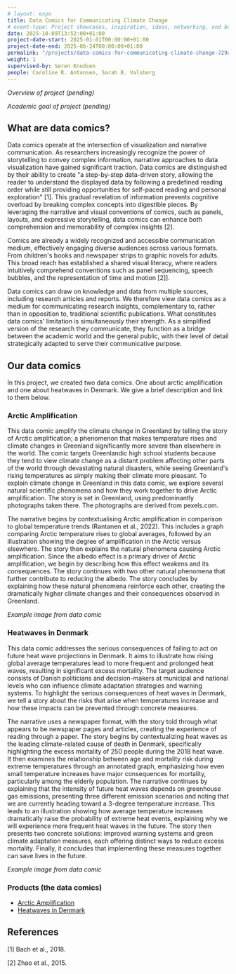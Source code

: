 ```yaml
---
# layout: expo
title: Data Comics for Communicating Climate Change
# event-type: Project showcases, inspiration, ideas, networking, and bubbles
date: 2025-10-09T13:52:00+01:00
project-date-start: 2025-01-01T00:00:00+01:00
project-date-end: 2025-06-24T00:00:00+01:00
permalink: "/projects/data-comics-for-communicating-climate-change-729aac7c/"
weight: 1
supervised-by: Søren Knudsen
people: Caroline R. Antonsen, Sarah B. Valsborg
---
```


*Overview of project (pending)*

*Academic goal of project (pending)*

## What are data comics?

Data comics operate at the intersection of visualization and narrative communication. As researchers increasingly recognize the power of storytelling to convey complex information, narrative approaches to data visualization have gained significant traction.
Data comics are distinguished by their ability to create "a step-by-step data-driven story, allowing the reader to understand the displayed data by following a predefined reading order while still providing opportunities for self-paced reading and personal exploration" [1]. This gradual revelation of information prevents cognitive overload by breaking complex concepts into digestible pieces. By leveraging the narrative and visual conventions of comics, such as panels, layouts, and expressive storytelling, data comics can enhance both comprehension and memorability of complex insights [2].

Comics are already a widely recognized and accessible communication medium, effectively engaging diverse audiences across various formats. From children's books and newspaper strips to graphic novels for adults. This broad reach has established a shared visual literacy, where readers intuitively comprehend conventions such as panel sequencing, speech bubbles, and the representation of time and motion [2]].

Data comics can draw on knowledge and data from multiple sources, including research articles and reports. We therefore view data comics as a medium for communicating research insights, complementary to, rather than in opposition to, traditional scientific publications. What constitutes data comics' limitation is simultaneously their strength. As a simplified version of the research they communicate, they function as a bridge between the academic world and the general public, with their level of detail strategically adapted to serve their communicative purpose.


## Our data comics

In this project, we created two data comics. One about arctic amplification and one about heatwaves in Denmark. We give a brief description and link to them below.

### Arctic Amplification

This data comic amplify the climate change in Greenland by telling the story of Arctic
amplification; a phenomenon that makes temperature rises and climate changes in Greenland significantly more severe than elsewhere in the world. The comic targets Greenlandic high school students because they tend to view climate change as a distant problem affecting other parts of the world through devastating natural disasters, while seeing Greenland's rising temperatures as simply making their climate more pleasant. To explain climate change in Greenland in this data comic, we explore several natural scientific phenomena and how they work together to drive Arctic amplification. The story is set in Greenland, using predominantly photographs taken there. The photographs are derived from pexels.com. 

The narrative begins by contextualising Arctic amplification in comparison to global temperature trends (Rantanen et al., 2022). This includes a graph comparing Arctic temperature rises to global averages, followed by an illustration showing the degree of amplification in the Arctic versus elsewhere. The story then explains the natural phenomena causing Arctic amplification. Since the albedo effect is a primary driver of Arctic amplification, we begin by describing how this effect weakens and its consequences. The story continues with two other natural phenomena that further contribute to reducing the albedo. The story concludes by explaining how these natural phenomena reinforce each other, creating the dramatically higher climate changes and their consequences observed in Greenland.

*Example image from data comic*

### Heatwaves in Denmark

This data comic addresses the serious consequences of failing to act on future heat wave projections in Denmark. It aims to illustrate how rising global average temperatures lead to more frequent and prolonged heat waves, resulting in significant excess mortality. The target audience consists of Danish politicians and decision-makers at municipal and national levels who can influence climate adaptation strategies and warning systems. To highlight the serious consequences of heat waves in Denmark, we tell a story about the risks that arise when temperatures increase and how these impacts can be prevented through concrete measures. 

The narrative uses a newspaper format, with the story told through what appears to be newspaper pages and articles, creating the experience of reading through a paper. The story begins by contextualizing heat waves as the leading climate-related cause of death in Denmark, specifically highlighting the excess mortality of 250 people during the 2018 heat wave. It then examines the relationship between age and mortality risk during extreme temperatures through an annotated graph, emphasizing how even small temperature increases have major consequences for mortality, particularly among the elderly population. The narrative continues by explaining that the intensity of future heat waves depends on greenhouse gas emissions, presenting three different emission scenarios and noting that we are currently heading toward a 3-degree temperature increase. This leads to an illustration showing how average temperature increases dramatically raise the probability of extreme heat events, explaining why we will experience more frequent heat waves in the future. The story then presents two concrete solutions: improved warning systems and green climate adaptation measures, each offering distinct ways to reduce excess mortality. Finally, it concludes that implementing these measures together can save lives in the future.

*Example image from data comic*

### Products (the data comics)
 * [Arctic Amplification](pdf)
 * [Heatwaves in Denmark](pdf)

## References

[1] Bach et al., 2018.

[2] Zhao et al., 2015.